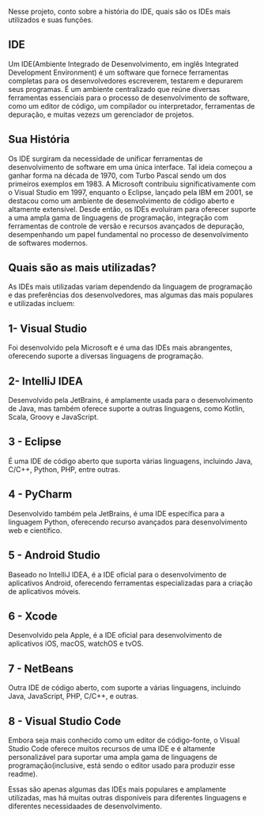 Nesse projeto, conto sobre a história do IDE, quais são os IDEs mais utilizados e suas funções.

## IDE
  Um IDE(Ambiente Integrado de Desenvolvimento, em inglês Integrated Development Environment) é um software que fornece ferramentas completas para os desenvolvedores escreverem, testarem e depurarem seus programas. É um ambiente centralizado que reúne diversas ferramentas essenciais para o processo de desenvolvimento de software, como um editor de código, um compilador ou interpretador, ferramentas de depuração, e muitas vezezs um gerenciador de projetos. 

## Sua História 
  Os IDE surgiram da necessidade de unificar ferramentas de desenvolvimento de software em uma única interface. Tal ideia começou a ganhar forma na década de 1970, com Turbo Pascal sendo um dos primeiros exemplos em 1983. A Microsoft contribuiu significativamente com o Visual Studio em 1997, enquanto o Eclipse, lançado pela IBM em 2001, se destacou como um ambiente de desenvolvimento de código aberto e altamente extensível. Desde então, os IDEs evoluíram para oferecer suporte a uma ampla gama de linguagens de programação, integração com ferramentas de controle de versão e recursos avançados de depuração, desempenhando um papel fundamental no processo de desenvolvimento de softwares modernos.

## Quais são as mais utilizadas?
 As IDEs mais utilizadas variam dependendo da linguagem de programação e das preferências dos desenvolvedores, mas algumas das mais populares e utilizadas incluem:

 ## 1- Visual Studio
  Foi desenvolvido pela Microsoft e é uma das IDEs mais abrangentes, oferecendo suporte a diversas linguagens de programação.
 
 ## 2- IntelliJ IDEA
  Desenvolvido pela JetBrains, é amplamente usada para o desenvolvimento de Java, mas também oferece suporte a outras linguagens, como Kotlin, Scala, Groovy e JavaScript.

 ## 3 - Eclipse
  É uma IDE de código aberto que suporta várias linguagens, incluindo Java, C/C++, Python, PHP, entre outras.

 ## 4 - PyCharm
  Desenvolvido também pela JetBrains, é uma IDE específica para a linguagem Python, oferecendo recurso avançados para desenvolvimento web e científico.

 ## 5 - Android Studio
  Baseado no IntelliJ IDEA, é a IDE oficial para o desenvolvimento de aplicativos Android, oferecendo ferramentas especializadas para a criação de aplicativos móveis.

 ## 6 - Xcode
  Desenvolvido pela Apple, é a IDE oficial para desenvolvimento de aplicativos iOS, macOS, watchOS e tvOS.

 ## 7 - NetBeans
  Outra IDE de código aberto, com suporte a várias linguagens, incluindo Java, JavaScript, PHP, C/C++, e outras.

 ## 8 - Visual Studio Code 
  Embora seja mais conhecido como um editor de código-fonte, o Visual Studio Code oferece muitos recursos de uma IDE e é altamente personalizável para suportar uma ampla gama de linguagens de programação(inclusive, está sendo o editor usado para produzir esse readme).


  Essas são apenas algumas das IDEs mais populares e amplamente utilizadas, mas há muitas outras disponíveis para diferentes linguagens e diferentes necessidaades de desenvolvimento.